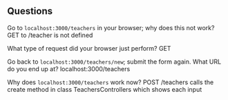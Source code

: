 ## Questions

Go to `localhost:3000/teachers` in your browser; why does this not work?
GET to /teacher is not defined

What type of request did your browser just perform?
GET

Go back to `localhost:3000/teachers/new`; submit the form again. What URL do you end up at?
localhost:3000/teachers

Why does `localhost:3000/teachers` work now?
POST /teachers calls the create method in class TeachersControllers which shows each input
